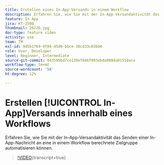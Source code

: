 ```yaml
---
title: Erstellen eines In-App-Versands in einem Workflow
description: Erfahren Sie, wie Sie mit der In-App-Versandaktivität das Senden einer In-App-Nachricht an eine in einem Workflow berechnete Zielgruppe automatisieren können.
feature: In App
jira: KT-2500
thumbnail: 26226.jpg
doc-type: feature video
activity: use
team: TM
exl-id: 9d5b1769-9f04-45d0-bbce-38cd33c65bb0
role: User, Developer
level: Beginner, Intermediate
source-git-commit: 943599bd7ce139ef846f093ebda9084a91550aca
workflow-type: tm+mt
source-wordcount: '58'
ht-degree: 12%

---
```


# Erstellen [!UICONTROL  In-App]Versands innerhalb eines Workflows

Erfahren Sie, wie Sie mit der In-App-Versandaktivität das Senden einer In-App-Nachricht an eine in einem Workflow berechnete Zielgruppe automatisieren können.

>[!VIDEO](https://video.tv.adobe.com/v/26226?learn=on){transcript=true}
